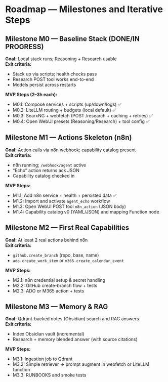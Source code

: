 # Roadmap — Milestones and Iterative Steps

## Milestone M0 — Baseline Stack (DONE/IN PROGRESS)
**Goal:** Local stack runs; Reasoning + Research usable  
**Exit criteria:**
- Stack up via scripts; health checks pass
- Research POST tool works end-to-end
- Models persist across restarts

**MVP Steps (2–3h each):**
- M0.1: Compose services + scripts (up/down/logs) ✅
- M0.2: LiteLLM routing + budgets (local default) ✅
- M0.3: SearxNG + webfetch (POST /research + caching + retries) ✅
- M0.4: Open WebUI presets (Reasoning/Research) + tool config ✅

## Milestone M1 — Actions Skeleton (n8n)
**Goal:** Action calls via n8n webhook; capability catalog present  
**Exit criteria:**
- n8n running; `/webhook/agent` active
- “Echo” action returns ack JSON
- Capability catalog checked in

**MVP Steps:**
- M1.1: Add n8n service + health + persisted data ✅
- M1.2: Import and activate `agent_echo` workflow
- M1.3: Open WebUI POST tool `n8n_action` (JSON body)
- M1.4: Capability catalog v0 (YAML/JSON) and mapping Function node

## Milestone M2 — First Real Capabilities
**Goal:** At least 2 real actions behind n8n  
**Exit criteria:**
- `github.create_branch` (repo, base, name)
- `ado.create_work_item` or `m365.create_calendar_event`

**MVP Steps:**
- M2.1: n8n credential setup & secret handling
- M2.2: GitHub create-branch flow + tests
- M2.3: ADO or M365 action + tests

## Milestone M3 — Memory & RAG
**Goal:** Qdrant-backed notes (Obsidian) search and RAG answers  
**Exit criteria:**
- Index Obsidian vault (incremental)
- Research + memory blended answer (with source citations)

**MVP Steps:**
- M3.1: Ingestion job to Qdrant
- M3.2: Simple retriever → prompt augment in webfetch or LiteLLM function
- M3.3: RUNBOOKS and smoke tests
